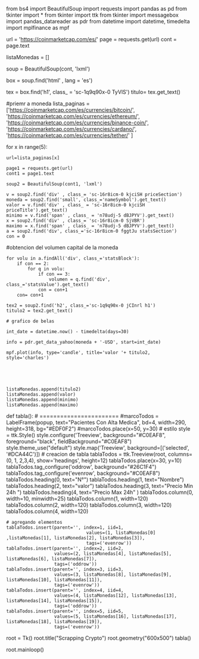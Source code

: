from bs4 import BeautifulSoup
import requests
import  pandas as pd
from tkinter import *
from tkinter import ttk
from tkinter import messagebox
import pandas_datareader as pdr
from datetime import datetime, timedelta
import mplfinance as mpf

url = 'https://coinmarketcap.com/es/'
page = requests.get(url)
cont = page.text

listaMonedas = []

soup = BeautifulSoup(cont, 'lxml')

box = soup.find('html' , lang = 'es')

tex = box.find('h1', class_ = 'sc-1q9q90x-0 TyVlS')
titulo= tex.get_text()

#priemr a moneda
lista_paginas = ['https://coinmarketcap.com/es/currencies/bitcoin/',
 'https://coinmarketcap.com/es/currencies/ethereum/',
 'https://coinmarketcap.com/es/currencies/binance-coin/',
'https://coinmarketcap.com/es/currencies/cardano/',
'https://coinmarketcap.com/es/currencies/tether/' ]

for x in range(5):

    url=lista_paginas[x]

    page1 = requests.get(url)
    cont1 = page1.text

    soup2 = BeautifulSoup(cont1, 'lxml')

    v = soup2.find('div' , class_= 'sc-16r8icm-0 kjciSH priceSection')
    moneda = soup2.find('small', class_='nameSymbol').get_text()
    valor = v.find('div' , class_ = 'sc-16r8icm-0 kjciSH priceTitle').get_text()
    minimo = v.find('span' , class_ = 'n78udj-5 dBJPYV').get_text()
    x = soup2.find('div' , class_= 'sc-16r8icm-0 SjVBR')
    maximo = x.find('span' , class_ = 'n78udj-5 dBJPYV').get_text()
    a = soup2.find('div', class_='sc-16r8icm-0 fggtJu statsSection')
    con = 0

#obtencion del volumen capital de la moneda

    for volu in a.findAll('div', class_='statsBlock'):
        if con == 2:
            for q in volu:
                if con == 3:
                    volumen = q.find('div', class_='statsValue').get_text()
                con = con+1
        con= con+1

    tex2 = soup2.find('h2', class_='sc-1q9q90x-0 jCInrl h1')
    titulo2 = tex2.get_text()

    # grafico de belas

    int_date = datetime.now() - timedelta(days=30)

    info = pdr.get_data_yahoo(moneda + '-USD', start=int_date)

    mpf.plot(info, type='candle', title='valor '+ titulo2, style='charles')





    listaMonedas.append(titulo2)
    listaMonedas.append(valor)
    listaMonedas.append(minimo)
    listaMonedas.append(maximo)

def tabla():
    # =======================
    #marcoTodos = LabelFrame(popup, text="Pacientes Con Alta Medica", bd=4, width=290, height=318, bg="#EDF0F2")
    #marcoTodos.place(x=50, y=30)
    # estilo
    style = ttk.Style()
    style.configure('Treeview', background="#C0EAF8", foreground="black", fieldBackground="#C0EAF8")
    style.theme_use("default")
    style.map('Treeview', background=[('selected', '#DCA44C')])
    # creacion de tabla
    tablaTodos = ttk.Treeview(root, columns=(0, 1, 2,3,4), show='headings', height=12)
    tablaTodos.place(x=30, y=10)
    tablaTodos.tag_configure('oddrow', background="#26C1F4")
    tablaTodos.tag_configure('evenrow', background="#C0EAF8")
    tablaTodos.heading(0, text="N°")
    tablaTodos.heading(1, text="Nombre")
    tablaTodos.heading(2, text="valor")
    tablaTodos.heading(3, text="Precio Min 24h ")
    tablaTodos.heading(4, text="Precio Max 24h" )
    tablaTodos.column(0, width=10, minwidth=25)
    tablaTodos.column(1, width=120)
    tablaTodos.column(2, width=120)
    tablaTodos.column(3, width=120)
    tablaTodos.column(4, width=120)

    # agregando elementos
    tablaTodos.insert(parent='', index=1, iid=1,
                                  values=(1, listaMonedas[0] ,listaMonedas[1], listaMonedas[2], listaMonedas[3]),
                                  tags=('evenrow'))
    tablaTodos.insert(parent='', index=2, iid=2,
                      values=(2, listaMonedas[4], listaMonedas[5], listaMonedas[6], listaMonedas[7]),
                      tags=('oddrow'))
    tablaTodos.insert(parent='', index=3, iid=3,
                      values=(3, listaMonedas[8], listaMonedas[9], listaMonedas[10], listaMonedas[11]),
                      tags=('evenrow'))
    tablaTodos.insert(parent='', index=4, iid=4,
                      values=(4, listaMonedas[12], listaMonedas[13], listaMonedas[14], listaMonedas[15]),
                      tags=('oddrow'))
    tablaTodos.insert(parent='', index=5, iid=5,
                      values=(5, listaMonedas[16], listaMonedas[17], listaMonedas[18], listaMonedas[19]),
                      tags=('evenrow'))









root = Tk()
root.title("Scrapping Crypto")
root.geometry("600x500")
tabla()




root.mainloop()
